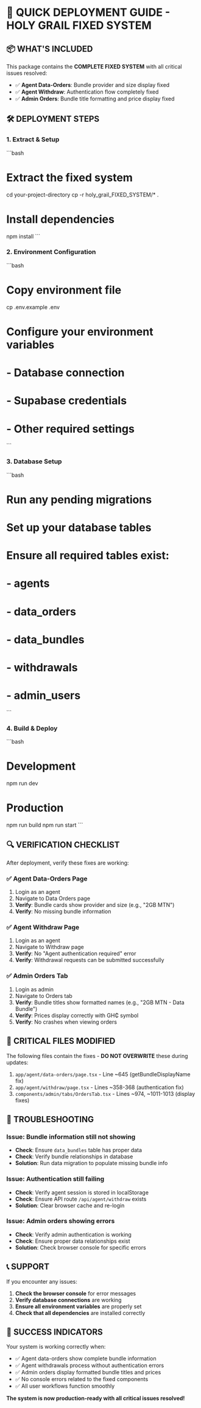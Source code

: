 # 🚀 QUICK DEPLOYMENT GUIDE - HOLY GRAIL FIXED SYSTEM

## 📦 WHAT'S INCLUDED

This package contains the **COMPLETE FIXED SYSTEM** with all critical issues resolved:

- ✅ **Agent Data-Orders**: Bundle provider and size display fixed
- ✅ **Agent Withdraw**: Authentication flow completely fixed  
- ✅ **Admin Orders**: Bundle title formatting and price display fixed

## 🛠️ DEPLOYMENT STEPS

### 1. Extract & Setup
\`\`\`bash
# Extract the fixed system
cd your-project-directory
cp -r holy_grail_FIXED_SYSTEM/* .

# Install dependencies
npm install
\`\`\`

### 2. Environment Configuration
\`\`\`bash
# Copy environment file
cp .env.example .env

# Configure your environment variables
# - Database connection
# - Supabase credentials
# - Other required settings
\`\`\`

### 3. Database Setup
\`\`\`bash
# Run any pending migrations
# Set up your database tables
# Ensure all required tables exist:
# - agents
# - data_orders  
# - data_bundles
# - withdrawals
# - admin_users
\`\`\`

### 4. Build & Deploy
\`\`\`bash
# Development
npm run dev

# Production
npm run build
npm run start
\`\`\`

## 🔍 VERIFICATION CHECKLIST

After deployment, verify these fixes are working:

### ✅ Agent Data-Orders Page
1. Login as an agent
2. Navigate to Data Orders page
3. **Verify**: Bundle cards show provider and size (e.g., "2GB MTN")
4. **Verify**: No missing bundle information

### ✅ Agent Withdraw Page  
1. Login as an agent
2. Navigate to Withdraw page
3. **Verify**: No "Agent authentication required" error
4. **Verify**: Withdrawal requests can be submitted successfully

### ✅ Admin Orders Tab
1. Login as admin
2. Navigate to Orders tab
3. **Verify**: Bundle titles show formatted names (e.g., "2GB MTN - Data Bundle")
4. **Verify**: Prices display correctly with GH₵ symbol
5. **Verify**: No crashes when viewing orders

## 🚨 CRITICAL FILES MODIFIED

The following files contain the fixes - **DO NOT OVERWRITE** these during updates:

1. `app/agent/data-orders/page.tsx` - Line ~645 (getBundleDisplayName fix)
2. `app/agent/withdraw/page.tsx` - Lines ~358-368 (authentication fix)  
3. `components/admin/tabs/OrdersTab.tsx` - Lines ~974, ~1011-1013 (display fixes)

## 🔧 TROUBLESHOOTING

### Issue: Bundle information still not showing
- **Check**: Ensure `data_bundles` table has proper data
- **Check**: Verify bundle relationships in database
- **Solution**: Run data migration to populate missing bundle info

### Issue: Authentication still failing
- **Check**: Verify agent session is stored in localStorage
- **Check**: Ensure API route `/api/agent/withdraw` exists
- **Solution**: Clear browser cache and re-login

### Issue: Admin orders showing errors
- **Check**: Verify admin authentication is working
- **Check**: Ensure proper data relationships exist
- **Solution**: Check browser console for specific errors

## 📞 SUPPORT

If you encounter any issues:

1. **Check the browser console** for error messages
2. **Verify database connections** are working
3. **Ensure all environment variables** are properly set
4. **Check that all dependencies** are installed correctly

## 🎯 SUCCESS INDICATORS

Your system is working correctly when:

- ✅ Agent data-orders show complete bundle information
- ✅ Agent withdrawals process without authentication errors
- ✅ Admin orders display formatted bundle titles and prices
- ✅ No console errors related to the fixed components
- ✅ All user workflows function smoothly

**The system is now production-ready with all critical issues resolved!**
